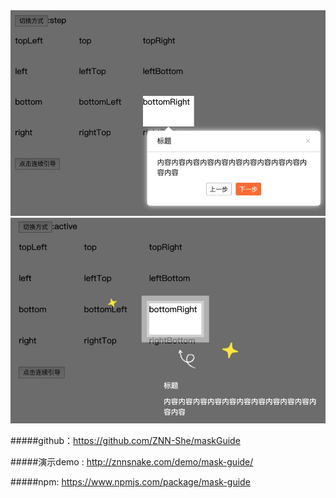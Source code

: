 <img src="./1.png" />
<img src="./2.png" />


#####github：https://github.com/ZNN-She/maskGuide

#####演示demo : <a href="http://znnsnake.com/demo/mask-guide/" target="_blank">http://znnsnake.com/demo/mask-guide/</a>

#####npm: <a href="https://www.npmjs.com/package/mask-guide" target="_blank">https://www.npmjs.com/package/mask-guide</a>
